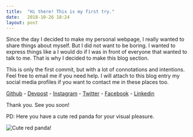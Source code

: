 ```yaml
---
title:  "Hi there! This is my first try."
date:   2018-10-26 18:24
layout: post
---
```


Since the day I decided to make my personal webpage, I really wanted to share things about myself. But I did not want to be boring. I wanted to express things like a I would do if I was in front of everyone that wanted to talk to me. That is why I decided to make this blog section.

This is only the first commit, but with a lot of connotations and intentions. Feel free to email me if you need help. I will attach to this blog entry my social media profiles if you want to contact me in these places too.

[Github](https://github.com/AdrianLorenzoDev) -
[Devpost](https://devpost.com/AdrianLorenzoDev) -
[Instagram](https://www.instagram.com/adrianlorenzodev/) -
[Twitter](https://twitter.com/0x258e) -
[Facebook](https://www.facebook.com/adrianlorenzomelian) -
[Linkedin](https://www.linkedin.com/in/adrianlorenzomelian/)

Thank you. See you soon!

PD: Here you have a cute red panda for your visual pleasure.

<img src="{{site.baseurl}}/res/img/red-panda.jpg" class="ph mx-auto d-block img-thumbnail" alt="Cute red panda!">